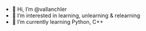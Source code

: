 - 👋 Hi, I’m @vallanchler
- 👀 I’m interested in learning, unlearning & relearning
- 🌱 I’m currently learning Python, C++

<!---
vallanchler/vallanchler is a ✨ special ✨ repository because its `README.md` (this file) appears on your GitHub profile.
You can click the Preview link to take a look at your changes.
--->
